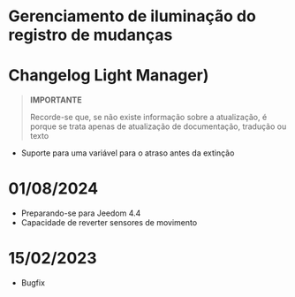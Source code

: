 # Gerenciamento de iluminação do registro de mudanças

# Changelog Light Manager)

>**IMPORTANTE**
>
>Recorde-se que, se não existe informação sobre a atualização, é porque se trata apenas de atualização de documentação, tradução ou texto

- Suporte para uma variável para o atraso antes da extinção

# 01/08/2024

- Preparando-se para Jeedom 4.4
- Capacidade de reverter sensores de movimento

# 15/02/2023

- Bugfix
